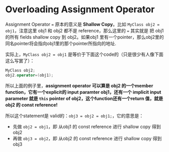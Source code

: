 # Overloading Assignment Operator

Assignment Operator `=` 原本的意义是 **Shallow Copy**。比如 `MyClass obj2 = obj1`，注意这里 obj1 和 obj2 都不是 reference，那么这里的 `=` 其实就是 把 obj1 的所有 fields shallow copy 到 obj2。如果obj1 里有一个pointer，那么obj2里的同名pointer将会指向obj1里的那个pointer所指向的地址.

实际上，`MyClass obj2 = obj1` 是等价于下面这个code的（只是很少有人像下面这么写罢了）：
```cpp
MyClass obj2;
obj2.operator=(obj1);
```

所以上面的例子里，**assignment operator 可以算是 obj2 的一个member function，它有一个explicit的 input paramter obj1，还有一个 implicit input parameter 就是 `this` pointer of obj2，这个function还有一个return 值，就是 obj2 的 const reference!** 

所以这个statement是 valid的：`obj3 = obj2 = obj1;`，它的意思是：
* 先做 `obj2 = obj1`，即 从obj1 的 const reference 进行 shallow copy 得到 obj2
* 再做 `obj3 = obj2`，即 从obj2 的 const reference 进行 shallow copy 得到 obj3


